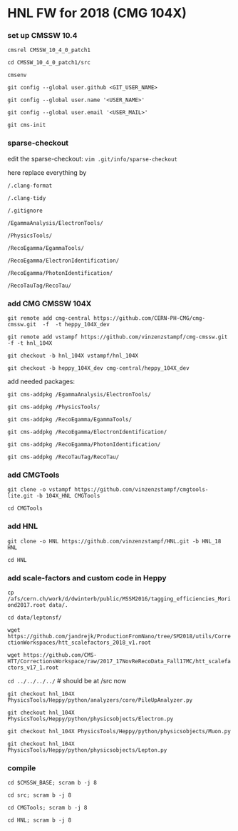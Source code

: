 
# HNL FW for 2018 (CMG 104X)


### set up CMSSW 10.4

`cmsrel CMSSW_10_4_0_patch1`

`cd CMSSW_10_4_0_patch1/src`

`cmsenv`

`git config --global user.github <GIT_USER_NAME>`

`git config --global user.name '<USER_NAME>'`

`git config --global user.email '<USER_MAIL>'`

`git cms-init`


### sparse-checkout

edit the sparse-checkout: `vim .git/info/sparse-checkout`

here replace everything by

`/.clang-format`

`/.clang-tidy`

`/.gitignore`

`/EgammaAnalysis/ElectronTools/`

`/PhysicsTools/`

`/RecoEgamma/EgammaTools/`

`/RecoEgamma/ElectronIdentification/`

`/RecoEgamma/PhotonIdentification/`

`/RecoTauTag/RecoTau/`

### add CMG CMSSW 104X

`git remote add cmg-central https://github.com/CERN-PH-CMG/cmg-cmssw.git  -f  -t heppy_104X_dev`

`git remote add vstampf https://github.com/vinzenzstampf/cmg-cmssw.git -f -t hnl_104X`

`git checkout -b hnl_104X vstampf/hnl_104X`

`git checkout -b heppy_104X_dev cmg-central/heppy_104X_dev`

add needed packages:

`git cms-addpkg /EgammaAnalysis/ElectronTools/`

`git cms-addpkg /PhysicsTools/`

`git cms-addpkg /RecoEgamma/EgammaTools/`

`git cms-addpkg /RecoEgamma/ElectronIdentification/`

`git cms-addpkg /RecoEgamma/PhotonIdentification/`

`git cms-addpkg /RecoTauTag/RecoTau/`


### add CMGTools

`git clone -o vstampf https://github.com/vinzenzstampf/cmgtools-lite.git -b 104X_HNL CMGTools`

`cd CMGTools`


### add HNL

`git clone -o HNL https://github.com/vinzenzstampf/HNL.git -b HNL_18 HNL`

`cd HNL`

### add scale-factors and custom code in Heppy

`cp /afs/cern.ch/work/d/dwinterb/public/MSSM2016/tagging_efficiencies_Moriond2017.root data/.`

`cd data/leptonsf/`

`wget https://github.com/jandrejk/ProductionFromNano/tree/SM2018/utils/CorrectionWorkspaces/htt_scalefactors_2018_v1.root`

`wget https://github.com/CMS-HTT/CorrectionsWorkspace/raw/2017_17NovReRecoData_Fall17MC/htt_scalefactors_v17_1.root`

`cd ../../../../` # should be at /src now 

`git checkout hnl_104X PhysicsTools/Heppy/python/analyzers/core/PileUpAnalyzer.py`

`git checkout hnl_104X PhysicsTools/Heppy/python/physicsobjects/Electron.py`

`git checkout hnl_104X PhysicsTools/Heppy/python/physicsobjects/Muon.py`

`git checkout hnl_104X PhysicsTools/Heppy/python/physicsobjects/Lepton.py`



### compile

`cd $CMSSW_BASE; scram b -j 8`

`cd src; scram b -j 8`

`cd CMGTools; scram b -j 8`

`cd HNL; scram b -j 8`

